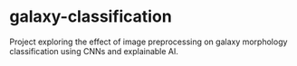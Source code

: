 # galaxy-classification
Project exploring the effect of image preprocessing on galaxy morphology classification using CNNs and explainable AI.

